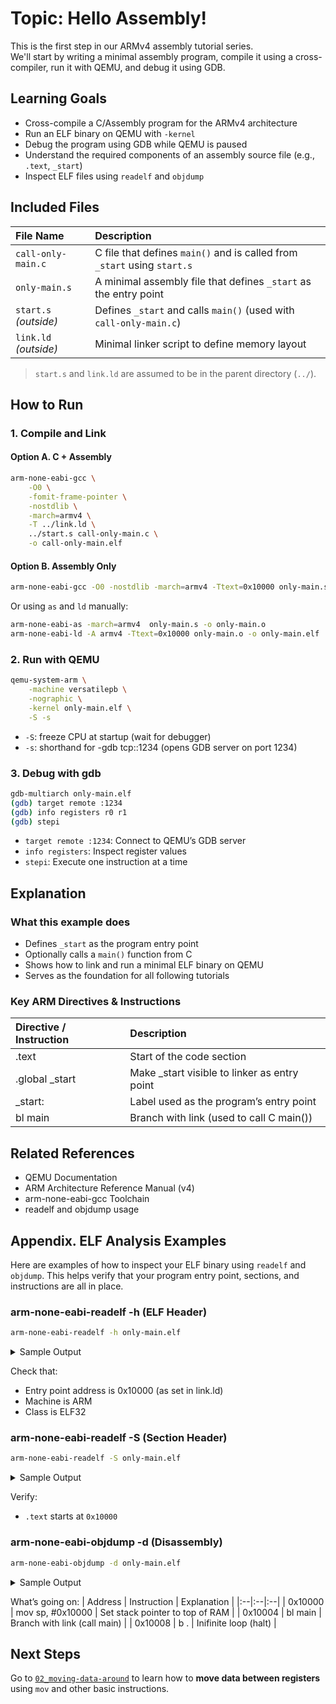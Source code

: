 # Topic: Hello Assembly!
This is the first step in our ARMv4 assembly tutorial series.  
We'll start by writing a minimal assembly program, compile it using a cross-compiler, run it with QEMU, and debug it using GDB.

## Learning Goals
- Cross-compile a C/Assembly program for the ARMv4 architecture
- Run an ELF binary on QEMU with `-kernel`
- Debug the program using GDB while QEMU is paused
- Understand the required components of an assembly source file (e.g., `.text`, `_start`)
- Inspect ELF files using `readelf` and `objdump`

## Included Files
| File Name | Description |
|:---|:---|
| `call-only-main.c`  | C file that defines `main()` and is called from `_start` using `start.s` |
| `only-main.s`       | A minimal assembly file that defines `_start` as the entry point |
| `start.s` *(outside)* | Defines `_start` and calls `main()` (used with `call-only-main.c`) |
| `link.ld` *(outside)* | Minimal linker script to define memory layout |


> `start.s` and `link.ld` are assumed to be in the parent directory (`../`).

## How to Run
### 1. Compile and Link 
#### Option A. C + Assembly
```bash
arm-none-eabi-gcc \
	-O0 \
	-fomit-frame-pointer \
	-nostdlib \
	-march=armv4 \
	-T ../link.ld \
	../start.s call-only-main.c \
	-o call-only-main.elf
```

#### Option B. Assembly Only
```bash
arm-none-eabi-gcc -O0 -nostdlib -march=armv4 -Ttext=0x10000 only-main.s -o only-main.elf
```
Or using `as` and `ld` manually:
```bash
arm-none-eabi-as -march=armv4  only-main.s -o only-main.o
arm-none-eabi-ld -A armv4 -Ttext=0x10000 only-main.o -o only-main.elf
```

### 2. Run with QEMU
```bash
qemu-system-arm \
	-machine versatilepb \
	-nographic \
	-kernel only-main.elf \
	-S -s
```
-	`-S`: freeze CPU at startup (wait for debugger)
-	`-s`: shorthand for -gdb tcp::1234 (opens GDB server on port 1234)

### 3. Debug with gdb
```bash
gdb-multiarch only-main.elf
(gdb) target remote :1234
(gdb) info registers r0 r1
(gdb) stepi
```
-	`target remote :1234`: Connect to QEMU’s GDB server
-	`info registers`: Inspect register values
-	`stepi`: Execute one instruction at a time

## Explanation
### What this example does
-	Defines `_start` as the program entry point
-	Optionally calls a `main()` function from C
-	Shows how to link and run a minimal ELF binary on QEMU
-	Serves as the foundation for all following tutorials

### Key ARM Directives & Instructions
| Directive / Instruction | Description |
|:---|:---|
| .text          | Start of the code section |
| .global _start | Make _start visible to linker as entry point |
| _start:        | Label used as the program’s entry point |
| bl main        | Branch with link (used to call C main()) |

## Related References
-	QEMU Documentation
-	ARM Architecture Reference Manual (v4)
-	arm-none-eabi-gcc Toolchain
-	readelf and objdump usage


## Appendix. ELF Analysis Examples
Here are examples of how to inspect your ELF binary using `readelf` and `objdump`.
This helps verify that your program entry point, sections, and instructions are all in place.

### arm-none-eabi-readelf -h (ELF Header)
```bash
arm-none-eabi-readelf -h only-main.elf
```

<details>
<summary>Sample Output</summary>

```
ELF Header:
  Magic:   7f 45 4c 46 01 01 01 00 00 00 00 00 00 00 00 00
  Class:                             ELF32
  Data:                              2's complement, little endian
  Machine:                           ARM
  Entry point address:               0x10000
  Start of program headers:          52 (bytes into file)
  Start of section headers:          4560 (bytes into file)
```
</details>

Check that:
-	Entry point address is 0x10000 (as set in link.ld)
-	Machine is ARM
-	Class is ELF32

### arm-none-eabi-readelf -S (Section Header)
```bash
arm-none-eabi-readelf -S only-main.elf
```

<details>
<summary>Sample Output</summary>

```
Section Headers:
  [Nr] Name              Type            Addr     Off    Size   ES Flg Lk Inf Al
  [ 0]                   NULL            00000000 000000 000000 00      0   0  0
  [ 1] .text             PROGBITS        00010000 001000 000004 00  AX  0   0  4
```

</details>

Verify:
-	`.text` starts at `0x10000`


### arm-none-eabi-objdump -d (Disassembly)
```bash
arm-none-eabi-objdump -d only-main.elf
```
<details>
<summary> Sample Output </summary>

```
call-only-main.elf:     file format elf32-littlearm

Disassembly of section .text:

00010000 <_start>:
   10000:       e3a0d801        mov     sp, #65536      @ 0x10000
   10004:       eb000000        bl      1000c <main>
   10008:       eafffffe        b       10008 <_start+0x8>

0001000c <main>:
   1000c:       e3a03009        mov     r3, #9
   10010:       e1a00003        mov     r0, r3
   10014:       e1a0f00e        mov     pc, lr
```

</details>

What’s going on:
| Address | Instruction | Explanation |
|:--|:--|:--|
| 0x10000 | mov sp, #0x10000 | Set stack pointer to top of RAM |
| 0x10004 | bl main | Branch with link (call main) |
| 0x10008 | b . | Inifinite loop (halt) |



## Next Steps
Go to [`02_moving-data-around`](../02_moving-data-around/README.md) to learn how to __move data between registers__ using `mov` and other basic instructions.